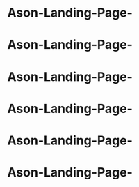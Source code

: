 # Ason-Landing-Page-
# Ason-Landing-Page-
# Ason-Landing-Page-
# Ason-Landing-Page-
# Ason-Landing-Page-
# Ason-Landing-Page-
